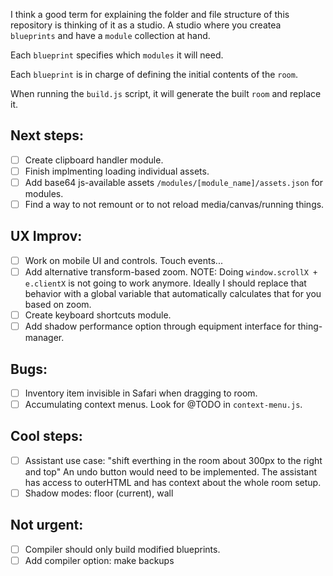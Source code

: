 I think a good term for explaining the folder and file structure of this repository is thinking of it as a studio. A studio where you createa `blueprints` and have a `module` collection at hand.

Each `blueprint` specifies which `modules` it will need.

Each `blueprint` is in charge of defining the initial contents of the `room`.

When running the `build.js` script, it will generate the built `room` and replace it.

## Next steps:
- [ ] Create clipboard handler module.
- [ ] Finish implmenting loading individual assets.
- [ ] Add base64 js-available assets `/modules/[module_name]/assets.json` for modules.
- [ ] Find a way to not remount or to not reload media/canvas/running things.

## UX Improv:
- [ ] Work on mobile UI and controls. Touch events...
- [ ] Add alternative transform-based zoom.
      NOTE: Doing `window.scrollX + e.clientX` is not going to work anymore.
      Ideally I should replace that behavior with a global variable that automatically calculates that for you based on zoom.
- [ ] Create keyboard shortcuts module.
- [ ] Add shadow performance option through equipment interface for thing-manager.

## Bugs:
- [ ] Inventory item invisible in Safari when dragging to room.
- [ ] Accumulating context menus. Look for @TODO in `context-menu.js`.

## Cool steps:
- [ ] Assistant use case: "shift everthing in the room about 300px to the right and top"
      An undo button would need to be implemented. The assistant has access to outerHTML and has context about the whole room setup.
- [ ] Shadow modes: floor (current), wall
 
## Not urgent:
- [ ] Compiler should only build modified blueprints.
- [ ] Add compiler option: make backups